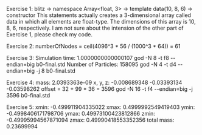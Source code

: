 Exercise 1:
blitz -> namespace
Array<float, 3> -> template
data(10, 8, 6) -> constructor
This statements actually creates a 3-dimensional array called data in which all elements are float-type. The dimensions of this array is 10, 8, 6, respectively.
I am not sure about the intension of the other part of Exercise 1, please check my code. 

Exercise 2:
numberOfNodes = ceil(4096^3 * 56 / (1000^3 * 64)) = 61

Exercise 3:
Simulation time: 1.0000000000000107 
god -N 8 -t f8 --endian=big b0-final.std
Number of Particles: 158095
god -N 4 -t d4 --endian=big -j 8 b0-final.std

Exercise 4:
mass: 2.0393363e-09
x, y, z: -0.008689348     -0.03393134     -0.03598262
offset = 32 + 99 * 36 = 3596
god -N 16 -t f4 --endian=big -j 3596 b0-final.std

Exercise 5:
xmin:  -0.499911904335022 xmax:  0.4999992549419403
ymin:  -0.4998406171798706 ymax:  0.49973100423812866
zmin:  -0.49995994567871094 zmax:  0.49990418553352356
total mass: 0.23699994

